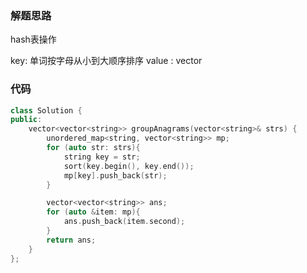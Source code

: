 ### 解题思路

hash表操作

key: 单词按字母从小到大顺序排序
value : vector<string>

### 代码

```cpp
class Solution {
public:
    vector<vector<string>> groupAnagrams(vector<string>& strs) {
        unordered_map<string, vector<string>> mp;
        for (auto str: strs){
            string key = str;
            sort(key.begin(), key.end());
            mp[key].push_back(str);
        }

        vector<vector<string>> ans;
        for (auto &item: mp){
            ans.push_back(item.second);
        }
        return ans;
    }
};
```
